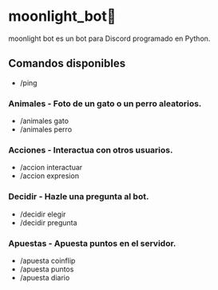 # moonlight_bot🌙
moonlight bot es un bot para Discord programado en Python.

## Comandos disponibles
- /ping

### Animales - Foto de un gato o un perro aleatorios.
- /animales gato
- /animales perro

### Acciones - Interactua con otros usuarios.
- /accion interactuar
- /accion expresion

### Decidir - Hazle una pregunta al bot.
- /decidir elegir
- /decidir pregunta

### Apuestas - Apuesta puntos en el servidor.
- /apuesta coinflip
- /apuesta puntos
- /apuesta diario
